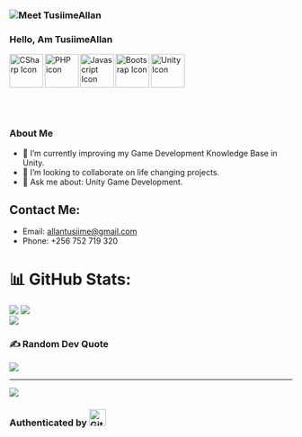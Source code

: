 ### <img src="https://media.giphy.com/media/L1R1tvI9svkIWwpVYr/giphy.gif" alt="Meet TusiimeAllan"> 

### Hello, Am TusiimeAllan

<img src="https://raw.githubusercontent.com/jmnote/z-icons/master/svg/csharp.svg" height="60px" align="left" alt="CSharp Icon" />
<img src="https://raw.githubusercontent.com/jmnote/z-icons/master/svg/php.svg" height="60px" align="left" alt="PHP icon" />
<img src="https://raw.githubusercontent.com/jmnote/z-icons/master/svg/javascript.svg" height="60px" align="left" alt="Javascript Icon" />
<img src="https://raw.githubusercontent.com/jmnote/z-icons/master/svg/bootstrap.svg" height="60px" align="left" alt="Bootsrap Icon" />
<img src="https://user-images.githubusercontent.com/9201005/61173208-81056980-a590-11e9-8211-41f841e9f8ca.png" height="60px" alt="Unity Icon" />

<br/><br/>

### About Me

- 🌱 I’m currently improving my Game Development Knowledge Base in Unity.
- 👯 I’m looking to collaborate on life changing projects.
- 💬 Ask me about: Unity Game Development.

## Contact Me:
- Email: allantusiime@gmail.com
- Phone: +256 752 719 320


# 📊 GitHub Stats:
![](https://github-readme-stats.vercel.app/api/top-langs/?username=TusiimeAllan&theme=dark&PAT_1=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&hide_border=true&include_all_commits=true&count_private=true&layout=compact)
![](https://github-readme-stats.vercel.app/api?username=TusiimeAllan&theme=dark&PAT_1=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&hide_border=true&include_all_commits=true&count_private=true)<br/>
![](https://github-readme-streak-stats.herokuapp.com/?user=TusiimeAllan&theme=dark&hide_border=true)<br/>


### ✍️ Random Dev Quote
![](https://quotes-github-readme.vercel.app/api?type=horizontal&theme=dark)

---
[![](https://visitcount.itsvg.in/api?id=TusiimeAllan&icon=0&color=0)](https://visitcount.itsvg.in)


### Authenticated by <img src="https://raw.githubusercontent.com/jmnote/z-icons/master/88x31/github.png" height="30px" alt="Github Icon">
